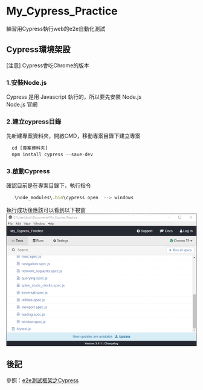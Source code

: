 # My_Cypress_Practice
練習用Cypress執行web的e2e自動化測試

## Cypress環境架設
[注意] Cypress會吃Chrome的版本

### 1.安裝Node.js
Cypress 是用 Javascript 執行的，所以要先安裝 Node.js  
<a herf="https://nodejs.org/en/">Node.js 官網</a>

### 2.建立cypress目錄
先新建專案資料夾，開啟CMD，移動專案目錄下建立專案
```javascript
  cd [專案資料夾]
  npm install cypress --save-dev
```

### 3.啟動Cypress
確認目前是在專案目錄下，執行指令
```javascript
  .\node_modules\.bin\cypress open  --> windows
```

執行成功後應該可以看到以下視窗  
<img src="./tutorial01.png"/>  

## 後記
參照：<a href="https://www.itread01.com/content/1543765093.html" target="_blank">e2e測試框架之Cypress</a>
